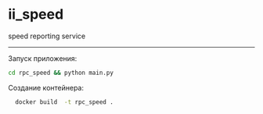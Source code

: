 # ii_speed
speed reporting service
_________

Запуск приложения:

```bash
cd rpc_speed && python main.py
```

Создание контейнера:

```bash
  docker build  -t rpc_speed .
```